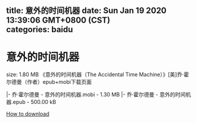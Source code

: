 
title: 意外的时间机器
date: Sun Jan 19 2020 13:39:06 GMT+0800 (CST)    
categories: baidu
---

# 意外的时间机器
size: 1.80 MB
 《意外的时间机器（The Accidental Time Machine）》[美]乔·霍尔德曼（作者）epub+mobi下载页面
 
|- 乔·霍尔德曼 - 意外的时间机器.mobi - 1.30 MB
|- 乔·霍尔德曼 - 意外的时间机器.epub - 500.00 kB

[How to download](https://bpcam.bemobtrk.com/go/2ceec3aa-1ca2-46d6-b9ff-aaa5c184517c?jno=886)
